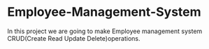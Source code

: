 # Employee-Management-System
In this project we are going to make Employee management system CRUD(Create Read Update Delete)operations.
